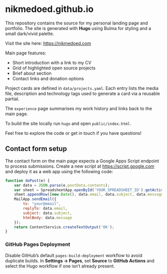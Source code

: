 # nikmedoed.github.io

This repository contains the source for my personal landing page and portfolio.
The site is generated with **Hugo** using Bulma for styling and a small dark/vivid palette.

Visit the site here: <https://nikmedoed.com>

Main page features:

- Short introduction with a link to my CV
- Grid of highlighted open source projects
- Brief about section
- Contact links and donation options

Project cards are defined in `data/projects.yaml`. Each entry lists the media file, description and technology tags used to generate a card via a reusable partial.

The `experience` page summarises my work history and links back to the main page.

To build the site locally run `hugo` and open `public/index.html`.

Feel free to explore the code or get in touch if you have questions!

## Contact form setup

The contact form on the main page expects a Google Apps Script endpoint to
process submissions. Create a new script at
<https://script.google.com> and deploy it as a web app using the following code:

```javascript
function doPost(e) {
    var data = JSON.parse(e.postData.contents);
    var sheet = SpreadsheetApp.openById('YOUR_SPREADSHEET_ID').getActiveSheet();
    sheet.appendRow([new Date(), data.email, data.subject, data.message]);
    MailApp.sendEmail({
        to: "your@email",
        replyTo: data.email,
        subject: data.subject,
        htmlBody: data.message
    });
    return ContentService.createTextOutput('OK');
}
```

### GitHub Pages Deployment

Disable GitHub’s default `pages-build-deployment` workflow to avoid duplicate builds. In **Settings → Pages**, set **Source** to **GitHub Actions** and select the Hugo workflow if one isn’t already present.
